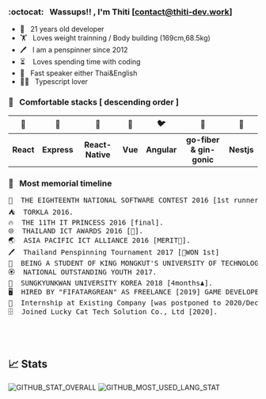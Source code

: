 ### :octocat: &nbsp; Wassups!! , I'm Thiti [contact@thiti-dev.work]

- 🏹 &nbsp; 21 years old developer
- 🏋️ &nbsp; Loves weight trainning / Body building (169cm,68.5kg)
- 🖊️ &nbsp; I am a penspinner since 2012
- ⏳ &nbsp;&nbsp;   Loves spending time with coding
- 👄 &nbsp; Fast speaker either Thai&English
- 🏴‍☠️ &nbsp; Typescript lover
### 💫 &nbsp; Comfortable stacks [ descending order ]
| 🌊 |  🦍 | 🌊 | 🎋 | 🐦 | 🦧 | 🦁 |
|:-----:|:-----:|:-----:|:-----:|:-----:|:-----:|:-----:|
| <b>React</b> | <b>Express</b> | <b>React-Native</b> | <b>Vue</b> | <b>Angular</b>  | <b>go-fiber & gin-gonic</b> | <b>Nestjs</b> |

### 🎲  &nbsp; Most memorial timeline
<pre>
🥇 &nbsp;THE EIGHTEENTH NATIONAL SOFTWARE CONTEST 2016 [1st runner up gold medal].
⛺️ &nbsp;TORKLA 2016.
🔥 &nbsp;THE 11TH IT PRINCESS 2016 [final].
🌐 &nbsp;THAILAND ICT AWARDS 2016 [🥇].
🌏 &nbsp;ASIA PACIFIC ICT ALLIANCE 2016 [MERIT🏅].
🖊️ &nbsp;Thailand Penspinning Tournament 2017 [🥇WON 1st]
📜 &nbsp;BEING A STUDENT OF KING MONGKUT'S UNIVERSITY OF TECHNOLOGY THONBURI 2017.
🏵️ &nbsp;NATIONAL OUTSTANDING YOUTH 2017.
🏫 &nbsp;SUNGKYUNKWAN UNIVERSITY KOREA 2018 [4months♟️].
🖥️ &nbsp;HIRED BY "FIFATARGREAN" AS FREELANCE [2019] GAME DEVELOPER [nodejs,react,vue,jquery] (4 months)[ENDED].
💼 &nbsp;Internship at Existing Company [was postponed to 2020/December because of COVID-19].
🗄️ &nbsp;Joined Lucky Cat Tech Solution Co., Ltd [2020].
</pre>
<br/><br/>
## 📈 Stats
![GITHUB_STAT_OVERALL](https://github-readme-stats.vercel.app/api?username=thiti-dev&show_icons=true&theme=material-palenight&count_private=true&include_all_commits=true&hide_title=false&line_height=21)
![GITHUB_MOST_USED_LANG_STAT](https://github-readme-stats.vercel.app/api/top-langs/?username=thiti-dev&layout=compact)
